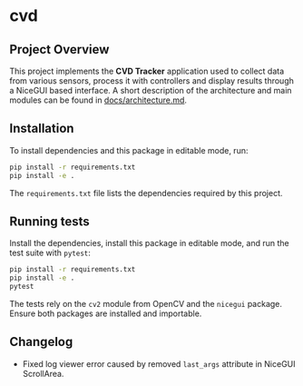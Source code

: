 # cvd

## Project Overview

This project implements the **CVD Tracker** application used to collect
data from various sensors, process it with controllers and display results
through a NiceGUI based interface.  A short description of the architecture
and main modules can be found in [docs/architecture.md](docs/architecture.md).

## Installation

To install dependencies and this package in editable mode, run:

```bash
pip install -r requirements.txt
pip install -e .
```

The `requirements.txt` file lists the dependencies required by this project.

## Running tests

Install the dependencies, install this package in editable mode, and run the test suite with `pytest`:

```bash
pip install -r requirements.txt
pip install -e .
pytest
```

The tests rely on the `cv2` module from OpenCV and the `nicegui` package. Ensure
both packages are installed and importable.

## Changelog

- Fixed log viewer error caused by removed `last_args` attribute in NiceGUI ScrollArea.
